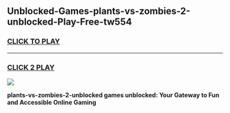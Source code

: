 
## Unblocked-Games-plants-vs-zombies-2-unblocked-Play-Free-tw554
<h3>
<a href="https://premium76.site?title=plants-vs-zombies-2-unblocked&ref=18A1">CLICK TO PLAY</a></h3>
<hr>

<h3>
<a href="https://premium76.site?title=plants-vs-zombies-2-unblocked&ref=18A1">CLICK 2 PLAY</a>
  
</h3>

<a href="https://premium76.site?title=plants-vs-zombies-2-unblocked&ref=18A1"><img src="https://clearcache.store/games.png"></a>


**plants-vs-zombies-2-unblocked games unblocked: Your Gateway to Fun and Accessible Online Gaming**
